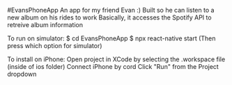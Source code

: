 #EvansPhoneApp
An app for my friend Evan :)
Built so he can listen to a new album on his rides to work
Basically, it accesses the Spotify API to retreive album information

To run on simulator: 
$ cd EvansPhoneApp
$ npx react-native start
(Then press which option for simulator)

To install on iPhone:
Open project in XCode by selecting the .workspace file (inside of ios folder)
Connect iPhone by cord
Click "Run" from the Project dropdown
